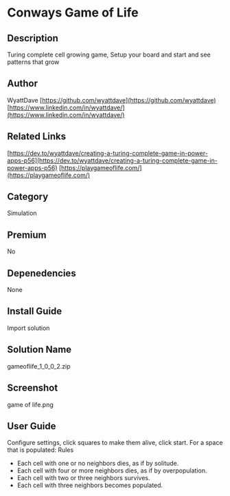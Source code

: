 # Conways Game of Life

## Description
Turing complete cell growing game, Setup your board and start and see patterns that grow

## Author
WyattDave
[https://github.com/wyattdave](https://github.com/wyattdave)
[https://www.linkedin.com/in/wyattdave/](https://www.linkedin.com/in/wyattdave/)

## Related Links
[https://dev.to/wyattdave/creating-a-turing-complete-game-in-power-apps-p56](https://dev.to/wyattdave/creating-a-turing-complete-game-in-power-apps-p56)
[https://playgameoflife.com/](https://playgameoflife.com/)

## Category
Simulation

## Premium
No

## Depenedencies
None

## Install Guide
Import solution

## Solution Name
gameoflife_1_0_0_2.zip

## Screenshot
game of life.png

## User Guide
Configure settings, click squares to make them alive, click start.
For a space that is populated:
Rules
- Each cell with one or no neighbors dies, as if by solitude.
- Each cell with four or more neighbors dies, as if by overpopulation.
- Each cell with two or three neighbors survives.
- Each cell with three neighbors becomes populated.